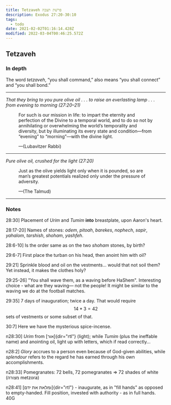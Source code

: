 ```yaml
---
title: Tetzaveh פרשׁת תצבה
description: Exodus 27:20-30:10
tags:
  - todo
date: 2021-02-02T01:16:14.428Z
modified: 2022-03-04T00:46:25.572Z
---
```


## Tetzaveh

### In depth

The word _tetzaveh_, “you shall command,” also means “you shall connect” and “you shall bond.”

---

_That they bring to you pure olive oil . . . to raise an everlasting lamp . . . from evening to morning (27:20–21)_

<figure class='quote'>
  <p>
    For such is our mission in life: to impart the eternity and perfection of the Divine to a temporal world, and to do so not by annihilating or overwhelming the world’s temporality and diversity, but by illuminating its every state and condition&mdash;from “evening” to “morning”&mdash;with the divine light.
  </p>
  <figcaption>&mdash;(Lubavitzer Rabbi)</figcaption>
</figure>

---

_Pure olive oil, crushed for the light (27:20)_

<figure class='quote'>
  <p>
    Just as the olive yields light only when it is pounded, so are man’s greatest potentials realized only under the pressure of adversity.
  </p>
  <figcaption>&mdash;(The Talmud)</figcaption>
</figure>

---

### Notes

28:30] Placement of _Urim_ and _Tumim_ **into** breastplate, upon Aaron's heart.

28:17-20] Names of stones: _odem_, _pitoah_, _barekes_, _nophech_, _sapir_, _yahalom_, _tarshish_, _shoham_, _yashfeh_.

28:6-10] Is the order same as on the two _shoham_
stones, by birth?

29:6-7] First place the turban on his head, then anoint him with oil?

29:21] Sprinkle blood and oil on the vestments... would that not soil them? Yet instead, it makes the clothes holy?

29:25-26] "You shall wave them, as a waving before HaShem". Interesting choice - what are they waving&mdash; not the people! It might be similar to the waving we do at the football matches.

29:35] 7 days of inauguration; twice a day. That would require $$14 * 3 = 42$$ sets of vestments or some subset of that.

30:7] Here we have the mysterious spice-incense.

n28:30] _Urim_ from [אור]{dir="rtl"} (light); while _Tumim_ (plus the ineffable name) and anointing oil, light up with letters, which if read correctly...

n28:2] _Glory_ accrues to a person even because of God-given abilities, while _splendour_ refers to the regard he has earned through his own accomplishments.

n28:33] Pomegranates: 72 bells, 72 pomegranates => 72 shades of white (מצורה metzora)

n28:41] [ומלאת את ידם]{dir="rtl"} - inaugurate, as in "fill hands" as opposed to empty-handed. Fill position, invested with authority - as in full hands.
40G
